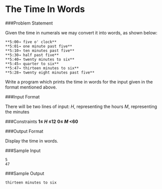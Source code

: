 The Time In Words
=================

###Problem Statement

Given the time in numerals we may convert it into words, as shown below:
```
**5:00→ five o' clock**
**5:01→ one minute past five**
**5:10→ ten minutes past five**
**5:30→ half past five**
**5:40→ twenty minutes to six**
**5:45→ quarter to six**
**5:47→ thirteen minutes to six**
**5:28→ twenty eight minutes past five**
```
Write a program which prints the time in words for the input given in the format mentioned above.

###Input Format

There will be two lines of input:
*H*, representing the hours
*M*, representing the minutes

###Constraints
**1≤ *H* ≤12**
**0≤ *M* <60**

###Output Format

Display the time in words.

###Sample Input
```
5  
47 
```
###Sample Output
```
thirteen minutes to six
```